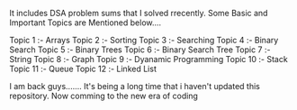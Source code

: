 It includes DSA problem sums that I solved rrecently.
Some Basic and Important Topics are Mentioned below....

Topic 1 :- Arrays 
Topic 2 :- Sorting 
Topic 3 :- Searching
Topic 4 :- Binary Search
Topic 5 :- Binary Trees 
Topic 6 :- Binary Search Tree
Topic 7 :- String
Topic 8 :- Graph
Topic 9 :- Dyanamic Programming
Topic 10 :- Stack
Topic 11 :- Queue
Topic 12 :- Linked List

I am back guys.......
It's being a long time that i haven't updated this repository.
Now comming to the new era of coding
